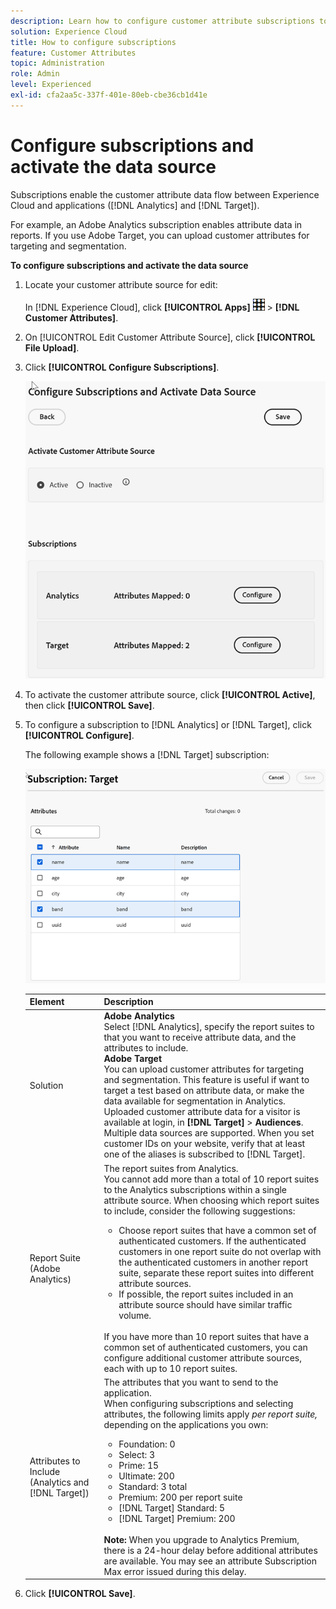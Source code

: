 ```yaml
---
description: Learn how to configure customer attribute subscriptions to Analytics and Target, and to activate a data source.
solution: Experience Cloud
title: How to configure subscriptions 
feature: Customer Attributes
topic: Administration
role: Admin
level: Experienced
exl-id: cfa2aa5c-337f-401e-80eb-cbe36cb1d41e
---
```

# Configure subscriptions and activate the data source

Subscriptions enable the customer attribute data flow between Experience Cloud and applications ([!DNL Analytics] and [!DNL Target]).

For example, an Adobe Analytics subscription enables attribute data in reports. If you use Adobe Target, you can upload customer attributes for targeting and segmentation. 

**To configure subscriptions and activate the data source**

1. Locate your customer attribute source for edit:

    In [!DNL Experience Cloud], click **[!UICONTROL Apps]** ![menu](assets/menu-icon.png) > **[!DNL Customer Attributes]**.

1. On [!UICONTROL Edit Customer Attribute Source], click **[!UICONTROL File Upload]**. 

1. Click **[!UICONTROL Configure Subscriptions]**. 

    ![Configure subscriptions in Experience Cloud](assets/configure-subscriptions.png) 

1. To activate the customer attribute source, click **[!UICONTROL Active]**, then click **[!UICONTROL Save]**.

1. To configure a subscription to [!DNL Analytics] or [!DNL Target], click **[!UICONTROL Configure]**.

    The following example shows a [!DNL Target] subscription:

   ![Step Result](assets/subscription-target.png)

    | Element | Description |
    |--- |--- |
    |Solution|**Adobe Analytics**<br>Select [!DNL Analytics], specify the report suites to that you want to receive attribute data, and the attributes to include.<br>**Adobe Target**<br>You can upload customer attributes for targeting and segmentation. This feature is useful if want to target a test based on attribute data, or make the data available for segmentation in Analytics.<br>Uploaded customer attribute data for a visitor is available at login, in **[!DNL Target]** > **Audiences**.<br>Multiple data sources are supported. When you set customer IDs on your website, verify that at least one of the aliases is subscribed to [!DNL Target].|
    |Report Suite (Adobe Analytics)|The report suites from Analytics.<br>You cannot add more than a total of 10 report suites to the Analytics subscriptions within a single attribute source. When choosing which report suites to include, consider the following suggestions:<ul><li>Choose report suites that have a common set of authenticated customers. If the authenticated customers in one report suite do not overlap with the authenticated customers in another report suite, separate these report suites into different attribute sources.</li><li>If possible, the report suites included in an attribute source should have similar traffic volume.</li></ul><br>If you have more than 10 report suites that have a common set of authenticated customers, you can configure additional customer attribute sources, each with up to 10 report suites.|
    |Attributes to Include (Analytics and [!DNL Target])|The attributes that you want to send to the application. <br>When configuring subscriptions and selecting attributes, the following limits apply _per report suite,_ depending on the applications you own:<ul><li>Foundation: 0</li><li>Select: 3</li><li>Prime: 15</li><li>Ultimate: 200</li><li>Standard: 3 total</li><li>Premium: 200 per report suite</li><li>[!DNL Target] Standard: 5</li><li>[!DNL Target] Premium: 200</li></ul><br>**Note:** When you upgrade to Analytics Premium, there is a 24-hour delay before additional attributes are available. You may see an attribute Subscription Max error issued during this delay.|

1. Click **[!UICONTROL Save]**.
